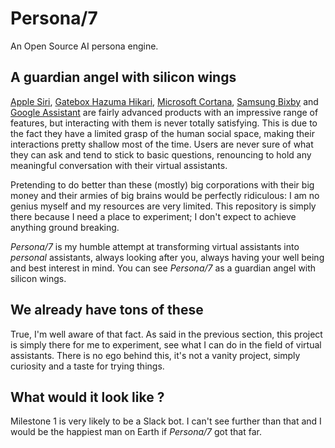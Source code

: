 # Persona/7
An Open Source AI persona engine.
## A guardian angel with silicon wings
[Apple Siri](https://en.wikipedia.org/wiki/Siri), [Gatebox Hazuma Hikari](https://www.gatebox.ai/en/), [Microsoft Cortana](https://en.wikipedia.org/wiki/Cortana), [Samsung Bixby](https://en.wikipedia.org/wiki/Bixby_(virtual_assistant)) and [Google Assistant](https://en.wikipedia.org/wiki/Google_Assistant) are fairly advanced products with an impressive range of features, but interacting with them is never totally satisfying. This is due to the fact they have a limited grasp of the human social space, making their interactions pretty shallow most of the time. Users are never sure of what they can ask and tend to stick to basic questions, renouncing to hold any meaningful conversation with their virtual assistants.

Pretending to do better than these (mostly) big corporations with their big money and their armies of big brains would be perfectly ridiculous: I am no genius myself and my resources are very limited. This repository is simply there because I need a place to experiment; I don't expect to achieve anything ground breaking.

*Persona/7* is my humble attempt at transforming virtual assistants into *personal* assistants, always looking after you, always having your well being and best interest in mind. You can see *Persona/7* as a guardian angel with silicon wings.
## We already have tons of these
True, I'm well aware of that fact. As said in the previous section, this project is simply there for me to experiment, see what I can do in the field of virtual assistants.
There is no ego behind this, it's not a vanity project, simply curiosity and a taste for trying things.
## What would it look like ?
Milestone 1 is very likely to be a Slack bot. I can't see further than that and I would be the happiest man on Earth if *Persona/7* got that far.